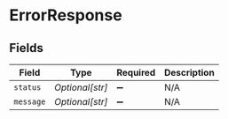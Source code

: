 # ErrorResponse


## Fields

| Field              | Type               | Required           | Description        |
| ------------------ | ------------------ | ------------------ | ------------------ |
| `status`           | *Optional[str]*    | :heavy_minus_sign: | N/A                |
| `message`          | *Optional[str]*    | :heavy_minus_sign: | N/A                |